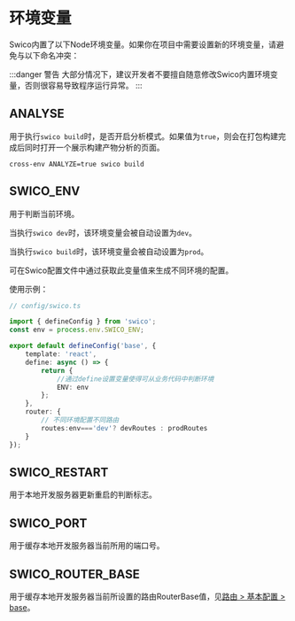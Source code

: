 

# 环境变量

Swico内置了以下Node环境变量。如果你在项目中需要设置新的环境变量，请避免与以下命名冲突：


:::danger 警告
大部分情况下，建议开发者不要擅自随意修改Swico内置环境变量，否则很容易导致程序运行异常。
:::
## ANALYSE

用于执行`swico build`时，是否开启分析模式。如果值为`true`，则会在打包构建完成后同时打开一个展示构建产物分析的页面。

```shell
cross-env ANALYZE=true swico build
```


## SWICO_ENV

用于判断当前环境。

当执行`swico dev`时，该环境变量会被自动设置为`dev`。

当执行`swico build`时，该环境变量会被自动设置为`prod`。


可在Swico配置文件中通过获取此变量值来生成不同环境的配置。

使用示例：

```ts
// config/swico.ts

import { defineConfig } from 'swico';
const env = process.env.SWICO_ENV;

export default defineConfig('base', {
    template: 'react',
    define: async () => {
        return {
            //通过define设置变量使得可从业务代码中判断环境
            ENV: env
        };
    },
    router: {
        // 不同环境配置不同路由
        routes:env==='dev'? devRoutes : prodRoutes
    }
});

```

## SWICO_RESTART <Badge type="tip" text="v1. 1. 0" />

用于本地开发服务器更新重启的判断标志。

## SWICO_PORT <Badge type="tip" text="v1. 1. 0" />

用于缓存本地开发服务器当前所用的端口号。

## SWICO_ROUTER_BASE <Badge type="tip" text="v1. 1. 0" />

用于缓存本地开发服务器当前所设置的路由RouterBase值，见[路由 > 基本配置 > base](/router#base)。
